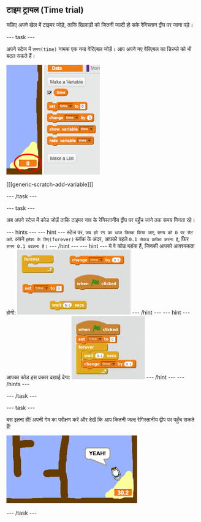 ## टाइम ट्रायल (Time trial)

चलिए अपने खेल में टाइमर जोड़े, ताकि खिलाड़ी को जितनी जल्दी हो सके रेगिस्तान द्वीप पर जाना पड़े।

\--- task \---

अपने स्टेज में `समय(time)` नामक एक नया वेरिएबल जोड़ें। आप अपने नए वेरिएबल का डिस्प्ले को भी बदल सकते हैं।

![स्क्रीनशॉट](images/boat-variable.png)

[[[generic-scratch-add-variable]]]

\--- /task \---

\--- task \---

अब अपने स्टेज में कोड जोड़ें ताकि टाइमर नाव के रेगिस्तानीय द्वीप पर पहुँच जाने तक समय गिनता रहे।

\--- hints \--- \--- hint \--- स्टेज पर, `जब हरे रंग का ध्वज क्लिक किया जाए`, `समय को 0 पर सेट करें`. अपने `हमेशा के लिए(forever)` ब्लॉक के अंदर, आपको पहले `0.1 सेकंड प्रतीक्षा करना है`, फिर ` समय 0.1 बदलना है`। \--- /hint \--- \--- hint \--- ये वे कोड ब्लॉक हैं, जिनकी आपको आवश्यकता होगी: ![screenshot](images/boat-time-blocks.png) \--- /hint \--- \--- hint \--- आपका कोड इस प्रकार दखाई देगा: ![screenshot](images/boat-time-code.png) \--- /hint \--- \--- /hints \---

\--- /task \---

\--- task \---

बस इतना ही! अपनी गेम का परीक्षण करें और देखें कि आप कितनी जल्द रेगिस्तानीय द्वीप पर पहुँच सकते हैं!

![स्क्रीनशॉट](images/boat-variable-test.png)

\--- /task \---